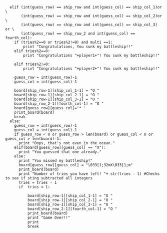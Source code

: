       elif (int(guess_row) == ship_row and int(guess_col) == ship_col_1)or \
           (int(guess_row) == ship_row and int(guess_col) == ship_col_2)or \
           (int(guess_row) == ship_row and int(guess_col) == ship_col_3) or \
           (int(guess_row) == ship_row_2 and int(guess_col) == fourth_col):  
        if (tries%2==0 or tries%2!=0) and multi ==1:
            print "Congratulations, You sunk my battleship!!"
        elif tries%2==0:
            print "Congratulations "+player1+"! You sunk my battleship!!"

        elif tries%2!=0:
            print "Congratulations "+player2+"! You sunk my battleship!!"

        guess_row = int(guess_row)-1
        guess_col = int(guess_col)-1
        
        board[ship_row-1][ship_col_1-1] = "O "
        board[ship_row-1][ship_col_2-1] = "O "
        board[ship_row-1][ship_col_3-1] = "O "
        board[ship_row_2-1][fourth_col-1] = "O "
        board[guess_row][guess_col]='* '   
        print_board(board)
        break
      else:
        guess_row = int(guess_row)-1
        guess_col = int(guess_col)-1
        if guess_row < 0 or guess_row > len(board) or guess_col < 0 or guess_col > len(board)-1:
          print "Oops, that's not even in the ocean."
        elif(board[guess_row][guess_col] == "X"):
          print "You guessed that one already."          
        else:
          print "You missed my battleship!"
          board[guess_row][guess_col] = "\033[1;32mX\033[1;m"
          print_board(board)
          print "Number of tries you have left! "+ str(tries - 1) #Checks to see if sting subtracted all integers
          tries = tries - 1
          if  tries < 1:
              
              board[ship_row-1][ship_col_1-1] = "O "
              board[ship_row-1][ship_col_2-1] = "O "
              board[ship_row-1][ship_col_3-1] = "O "
              board[ship_row_2-1][fourth_col-1] = "O "
              print_board(board)
              print "Game Over!!"
              print
              break
